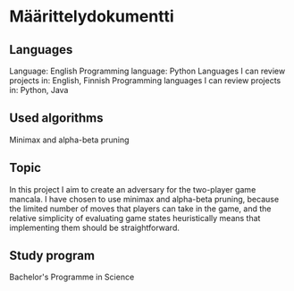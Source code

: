 # Määrittelydokumentti

## Languages
Language: English
Programming language: Python
Languages I can review projects in: English, Finnish
Programming languages I can review projects in: Python, Java

## Used algorithms
Minimax and alpha-beta pruning

## Topic
In this project I aim to create an adversary for the two-player game mancala.
I have chosen to use minimax and alpha-beta pruning, because the limited number of moves that players can take in the game, and the relative simplicity of evaluating game states heuristically means that implementing them should be straightforward.

## Study program
Bachelor's Programme in Science 

